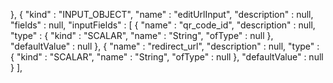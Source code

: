 }, {
        "kind" : "INPUT_OBJECT",
        "name" : "editUrlInput",
        "description" : null,
        "fields" : null,
        "inputFields" : [ {
          "name" : "qr_code_id",
          "description" : null,
          "type" : {
            "kind" : "SCALAR",
            "name" : "String",
            "ofType" : null
          },
          "defaultValue" : null
        }, {
          "name" : "redirect_url",
          "description" : null,
          "type" : {
            "kind" : "SCALAR",
            "name" : "String",
            "ofType" : null
          },
          "defaultValue" : null
        } ],
